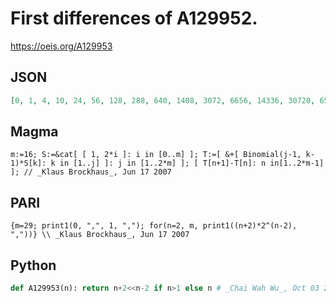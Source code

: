 # First differences of A129952\.
https://oeis.org/A129953
## JSON
```JSON
[0, 1, 4, 10, 24, 56, 128, 288, 640, 1408, 3072, 6656, 14336, 30720, 65536, 139264, 294912, 622592, 1310720, 2752512, 5767168, 12058624, 25165824, 52428800, 109051904, 226492416, 469762048, 973078528, 2013265920, 4160749568]
```
## Magma
```Magma
m:=16; S:=&cat[ [ 1, 2*i ]: i in [0..m] ]; T:=[ &+[ Binomial(j-1, k-1)*S[k]: k in [1..j] ]: j in [1..2*m] ]; [ T[n+1]-T[n]: n in[1..2*m-1] ]; // _Klaus Brockhaus_, Jun 17 2007
```
## PARI
```PARI
{m=29; print1(0, ",", 1, ","); for(n=2, m, print1((n+2)*2^(n-2), ","))} \\ _Klaus Brockhaus_, Jun 17 2007
```
## Python
```Python
def A129953(n): return n+2<<n-2 if n>1 else n # _Chai Wah Wu_, Oct 03 2024
```
